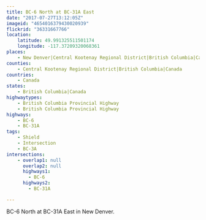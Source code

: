 ```yaml
---
title: BC-6 North at BC-31A East
date: "2017-07-27T13:12:05Z"
imageid: "4654016379430020939"
flickrid: "36331667766"
location:
    latitude: 49.991325511501174
    longitude: -117.37209320068361
places:
    - New Denver|Central Kootenay Regional District|British Columbia|Canada
counties:
    - Central Kootenay Regional District|British Columbia|Canada
countries:
    - Canada
states:
    - British Columbia|Canada
highwaytypes:
    - British Columbia Provincial Highway
    - British Columbia Provincial Highway
highways:
    - BC-6
    - BC-31A
tags:
    - Shield
    - Intersection
    - BC-3A
intersections:
    - overlap1: null
      overlap2: null
      highways1:
        - BC-6
      highways2:
        - BC-31A

---
```

BC-6 North at BC-31A East in New Denver.